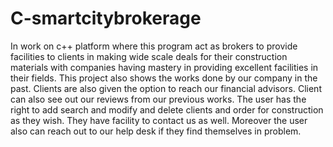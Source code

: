 # C-smartcitybrokerage
In work on c++ platform where this program act as brokers to provide facilities to clients in making wide scale deals for their construction materials with companies having mastery in providing excellent facilities in their fields. 
This project also shows the works done by our company in the past. 
Clients are also given the option to reach our financial advisors.
Client can also see out our reviews from our previous works.
The user has the right to add search and modify and delete clients and order for construction as they wish.
They have facility to contact us as well. Moreover the user also can reach out to our help desk if they find themselves in problem.
